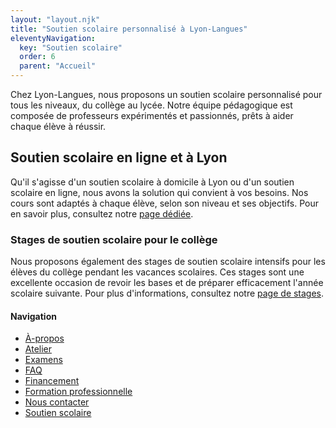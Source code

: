```yaml
---
layout: "layout.njk"
title: "Soutien scolaire personnalisé à Lyon-Langues"
eleventyNavigation:
  key: "Soutien scolaire"
  order: 6
  parent: "Accueil"
---
```


Chez Lyon-Langues, nous proposons un soutien scolaire personnalisé pour tous les niveaux, du collège au lycée. Notre équipe pédagogique est composée de professeurs expérimentés et passionnés, prêts à aider chaque élève à réussir.

## Soutien scolaire en ligne et à Lyon

Qu'il s'agisse d'un soutien scolaire à domicile à Lyon ou d'un soutien scolaire en ligne, nous avons la solution qui convient à vos besoins. Nos cours sont adaptés à chaque élève, selon son niveau et ses objectifs. Pour en savoir plus, consultez notre [page dédiée](http://site-pertinent-1.com).

### Stages de soutien scolaire pour le collège

Nous proposons également des stages de soutien scolaire intensifs pour les élèves du collège pendant les vacances scolaires. Ces stages sont une excellente occasion de revoir les bases et de préparer efficacement l'année scolaire suivante. Pour plus d'informations, consultez notre [page de stages](http://lien-interne).

#### Navigation

- [À-propos](/À-propos)
- [Atelier](/Atelier)
- [Examens](/Examens)
- [FAQ](/Faq)
- [Financement](/Financement)
- [Formation professionnelle](/Formation-professionnelle)
- [Nous contacter](/Nous-contacter)
- [Soutien scolaire](/Soutien-scolaire)
